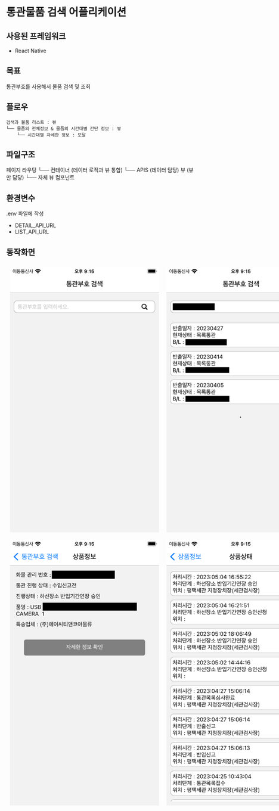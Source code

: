 # 통관물품 검색 어플리케이션

## 사용된 프레임워크
- React Native

## 목표
통관부호를 사용해서 물품 검색 및 조회

## 플로우
```text
검색과 물품 리스트 : 뷰
└── 물품의 전체정보 & 물품의 시간대별 간단 정보 : 뷰
    └── 시간대별 자세한 정보 : 모달
```

## 파일구조
페이지 라우팅
└── 컨테이너 (데이터 로직과 뷰 통합)
    └── APIS (데이터 담당)
        뷰 (뷰만 담당)
        └── 자체 뷰
            컴포넌트

## 환경변수
.env 파일에 작성

- DETAIL_API_URL
- LIST_API_URL

## 동작화면
<div style="display: flex">
    <img style="margin: 10px; width: 400px" src="./img1.png">
    <img style="margin: 10px; width: 400px" src="./img2.png">
</div>
<div style="display: flex">
    <img style="margin: 10px; width: 400px" src="./img3.png">
    <img style="margin: 10px; width: 400px" src="./img4.png">
</div>